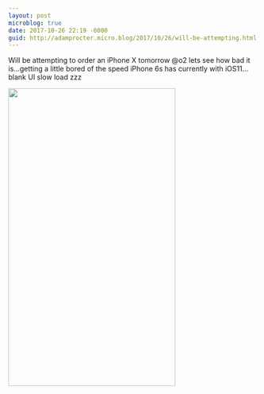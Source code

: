 ```yaml
---
layout: post
microblog: true
date: 2017-10-26 22:19 -0000
guid: http://adamprocter.micro.blog/2017/10/26/will-be-attempting.html
---
```

Will be attempting to order an iPhone X tomorrow @o2 lets see how bad it is…getting a little bored of the speed iPhone 6s has currently with iOS11…blank UI slow load zzz 

<img src="http://discursive.adamprocter.co.uk/uploads/2017/c421deec4d.jpg" width="337" height="600" />
